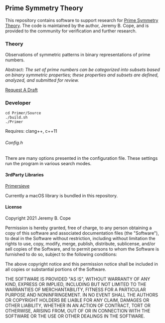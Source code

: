 ## Prime Symmetry Theory

This repository contains software to support research for [Prime Symmetry Theory](http://primesymmetrytheory.com).
The code is maintained by the author, Jeremy B. Cope, and is provided to the
community for verification and further research.

### Theory
Observations of symmetric patterns in binary representations of prime numbers.

Abstract: *The set of prime numbers can be categorized into subsets based on binary symmetric properties; these properties and subsets are defined, analyzed, and submitted for review.*

[Request A Draft](mailto:draft@primesymmetrytheory.com?subject=Request%20A%20Draft)

### Developer
```
cd Primer/Source
./build.sh
./Primer
```
Requires: clang++, c++11

###### Config.h

There are many options presented in the configuration file. These settings run
the program in various search modes.



#### 3rdParty Libraries
[Primersieve](https://github.com/kimwalisch/primesieve)

Currently a macOS library is bundled in this repository.

#### License

Copyright 2021 Jeremy B. Cope

Permission is hereby granted, free of charge, to any person obtaining a copy of this software and associated documentation files (the "Software"), to deal in the Software without restriction, including without limitation the rights to use, copy, modify, merge, publish, distribute, sublicense, and/or sell copies of the Software, and to permit persons to whom the Software is furnished to do so, subject to the following conditions:

The above copyright notice and this permission notice shall be included in all copies or substantial portions of the Software.

THE SOFTWARE IS PROVIDED "AS IS", WITHOUT WARRANTY OF ANY KIND, EXPRESS OR IMPLIED, INCLUDING BUT NOT LIMITED TO THE WARRANTIES OF MERCHANTABILITY, FITNESS FOR A PARTICULAR PURPOSE AND NONINFRINGEMENT. IN NO EVENT SHALL THE AUTHORS OR COPYRIGHT HOLDERS BE LIABLE FOR ANY CLAIM, DAMAGES OR OTHER LIABILITY, WHETHER IN AN ACTION OF CONTRACT, TORT OR OTHERWISE, ARISING FROM, OUT OF OR IN CONNECTION WITH THE SOFTWARE OR THE USE OR OTHER DEALINGS IN THE SOFTWARE.
